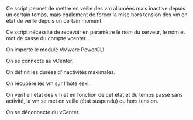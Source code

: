 Ce script permet de mettre en veille des vm allumées mais inactive depuis un certain temps, mais également de forcer la mise hors tension des vm en état de veille depuis un certain moment.

Ce script nécessite de recevoir en paramètre le nom du serveur, le nom et mot de passe du compte vcenter.

On importe le module VMware PowerCLI

On se connecte au vCenter.

On définit les durées d'inactivités maximales.

On récupère les vm sur l'hôte esxi.

On vérifie l'état des vm et en fonction de cet état et du temps passé sans activité, la vm se met en veille (état suspendu) ou hors tension.

On se déconnecte du vCenter.
